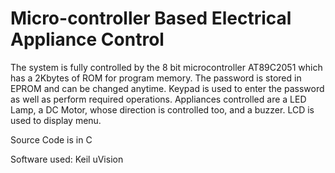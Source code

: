 # Micro-controller Based Electrical Appliance Control



The system is fully controlled by the 8 bit microcontroller AT89C2051 which has a 2Kbytes of ROM for program memory. The password is stored in EPROM and can be changed anytime. Keypad is used to enter the password as well as perform required operations. Appliances controlled are a LED Lamp, a DC Motor, whose direction is controlled too, and a buzzer. LCD is used to display menu.

Source Code is in C

Software used: Keil uVision
